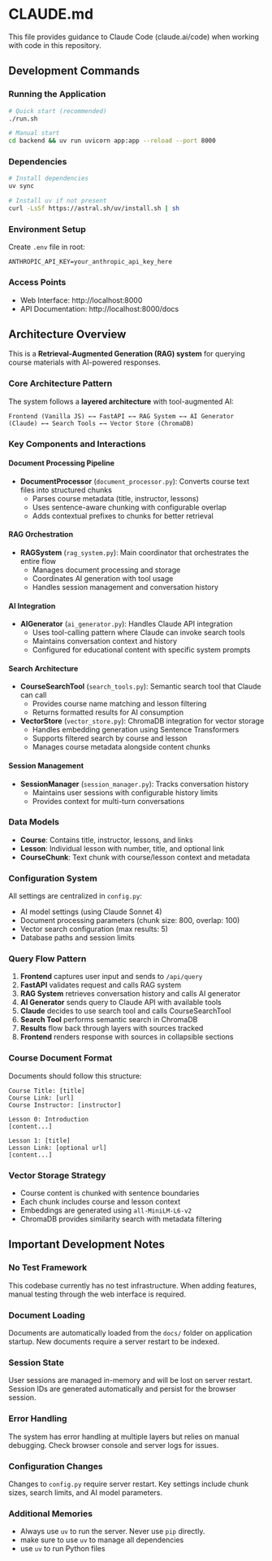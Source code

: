 # CLAUDE.md

This file provides guidance to Claude Code (claude.ai/code) when working with code in this repository.

## Development Commands

### Running the Application
```bash
# Quick start (recommended)
./run.sh

# Manual start
cd backend && uv run uvicorn app:app --reload --port 8000
```

### Dependencies
```bash
# Install dependencies
uv sync

# Install uv if not present
curl -LsSf https://astral.sh/uv/install.sh | sh
```

### Environment Setup
Create `.env` file in root:
```
ANTHROPIC_API_KEY=your_anthropic_api_key_here
```

### Access Points
- Web Interface: http://localhost:8000
- API Documentation: http://localhost:8000/docs

## Architecture Overview

This is a **Retrieval-Augmented Generation (RAG) system** for querying course materials with AI-powered responses.

### Core Architecture Pattern
The system follows a **layered architecture** with tool-augmented AI:

```
Frontend (Vanilla JS) ←→ FastAPI ←→ RAG System ←→ AI Generator (Claude) ←→ Search Tools ←→ Vector Store (ChromaDB)
```

### Key Components and Interactions

#### Document Processing Pipeline
- **DocumentProcessor** (`document_processor.py`): Converts course text files into structured chunks
  - Parses course metadata (title, instructor, lessons)
  - Uses sentence-aware chunking with configurable overlap
  - Adds contextual prefixes to chunks for better retrieval

#### RAG Orchestration
- **RAGSystem** (`rag_system.py`): Main coordinator that orchestrates the entire flow
  - Manages document processing and storage
  - Coordinates AI generation with tool usage
  - Handles session management and conversation history

#### AI Integration
- **AIGenerator** (`ai_generator.py`): Handles Claude API integration
  - Uses tool-calling pattern where Claude can invoke search tools
  - Maintains conversation context and history
  - Configured for educational content with specific system prompts

#### Search Architecture
- **CourseSearchTool** (`search_tools.py`): Semantic search tool that Claude can call
  - Provides course name matching and lesson filtering
  - Returns formatted results for AI consumption
- **VectorStore** (`vector_store.py`): ChromaDB integration for vector storage
  - Handles embedding generation using Sentence Transformers
  - Supports filtered search by course and lesson
  - Manages course metadata alongside content chunks

#### Session Management
- **SessionManager** (`session_manager.py`): Tracks conversation history
  - Maintains user sessions with configurable history limits
  - Provides context for multi-turn conversations

### Data Models
- **Course**: Contains title, instructor, lessons, and links
- **Lesson**: Individual lesson with number, title, and optional link
- **CourseChunk**: Text chunk with course/lesson context and metadata

### Configuration System
All settings are centralized in `config.py`:
- AI model settings (using Claude Sonnet 4)
- Document processing parameters (chunk size: 800, overlap: 100)
- Vector search configuration (max results: 5)
- Database paths and session limits

### Query Flow Pattern
1. **Frontend** captures user input and sends to `/api/query`
2. **FastAPI** validates request and calls RAG system
3. **RAG System** retrieves conversation history and calls AI generator
4. **AI Generator** sends query to Claude API with available tools
5. **Claude** decides to use search tool and calls CourseSearchTool
6. **Search Tool** performs semantic search in ChromaDB
7. **Results** flow back through layers with sources tracked
8. **Frontend** renders response with sources in collapsible sections

### Course Document Format
Documents should follow this structure:
```
Course Title: [title]
Course Link: [url]
Course Instructor: [instructor]

Lesson 0: Introduction
[content...]

Lesson 1: [title]
Lesson Link: [optional url]
[content...]
```

### Vector Storage Strategy
- Course content is chunked with sentence boundaries
- Each chunk includes course and lesson context
- Embeddings are generated using `all-MiniLM-L6-v2`
- ChromaDB provides similarity search with metadata filtering

## Important Development Notes

### No Test Framework
This codebase currently has no test infrastructure. When adding features, manual testing through the web interface is required.

### Document Loading
Documents are automatically loaded from the `docs/` folder on application startup. New documents require a server restart to be indexed.

### Session State
User sessions are managed in-memory and will be lost on server restart. Session IDs are generated automatically and persist for the browser session.

### Error Handling
The system has error handling at multiple layers but relies on manual debugging. Check browser console and server logs for issues.

### Configuration Changes
Changes to `config.py` require server restart. Key settings include chunk sizes, search limits, and AI model parameters.

### Additional Memories
- Always use `uv` to run the server. Never use `pip` directly.
- make sure to use `uv` to manage all dependencies
- use `uv` to run Python files